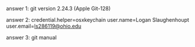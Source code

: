 answer 1: git version 2.24.3 (Apple Git-128)

answer 2: credential.helper=osxkeychain
user.name=Logan Slaughenhoupt
user.email=ls286119@ohio.edu

answer 3: git manual 


